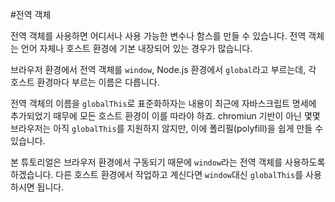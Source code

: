 #전역 객체
   
전역 객체를 사용하면 어디서나 사용 가능한 변수나 함스를 만들 수 있습니다. 전역 객체는 언어 자체나 호스트 환경에 기본 내장되어 있는 경우가 많습니다.   
   
브라우저 환경에서 전역 객체를 `window`, Node.js 환경에서 `global`라고 부르는데, 각 호스트 환경마다 부르는 이름은 다릅니다.   
   
전역 객체의 이름을 `globalThis`로 표준화하자는 내용이 최근에 자바스크립트 명세에 추가되었기 때무에 모든 호스트 환경이 이를 따라야 하죠. chromiun 기반이 아닌 몇몇 브라우저는 아직 `globalThis`를 지원하지 않지만, 이에 폴리필(polyfill)을 쉽게 만들 수 있습니다.   
   
본 튜토리얼은 브라우저 환경에서 구동되기 때문에 `window`라는 전역 객체를 사용하도록 하겠습니다. 다른 호스트 환경에서 작업하고 계신다면 `window`대신 `globalThis`를 사용하시면 됩니다.   
   

